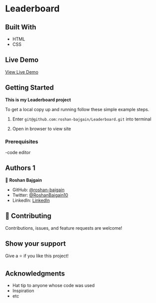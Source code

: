# Leaderboard

## Built With

- HTML
- CSS

## Live Demo

[View Live Demo](https://musing-wright-05e524.netlify.app)

## Getting Started

**This is my Leaderboard project**


To get a local copy up and running follow these simple example steps.
1) Enter `git@github.com:roshan-bajgain/Leaderboard.git` into terminal

2) Open in browser to view site


### Prerequisites
-code editor


## Authors 1

👤 **Roshan Bajgain**

- GitHub: [@roshan-bajgain](https://github.com/roshan-bajgain)
- Twitter: [@RoshanBajgain10](https://twitter.com/RoshanBajgain10)
- LinkedIn: [LinkedIn](https://www.linkedin.com/in/roshan-bazgain/)


## 🤝 Contributing

Contributions, issues, and feature requests are welcome!

## Show your support

Give a ⭐️ if you like this project!

## Acknowledgments

- Hat tip to anyone whose code was used
- Inspiration
- etc
